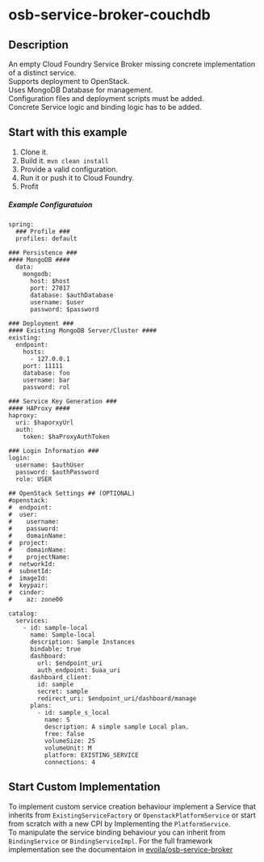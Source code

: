 # osb-service-broker-couchdb
## Description

An empty Cloud Foundry Service Broker missing concrete implementation of a distinct service.   
Supports deployment to OpenStack.  
Uses MongoDB Database for management.   
Configuration files and deployment scripts must be added.  
Concrete Service logic and binding logic has to be added.  


## Start with this example
1. Clone it.
2. Build it. `mvn clean install`
3. Provide a valid configuration. 
4. Run it or push it to Cloud Foundry.
5. Profit
##### Example Configuratuion


    spring:
      ### Profile ###
      profiles: default
    
    ### Persistence ###
    #### MongoDB ####
      data:
        mongodb:
          host: $host
          port: 27017
          database: $authDatabase
          username: $user
          password: $password
    
    ### Deployment ###
    #### Existing MongoDB Server/Cluster ####
    existing:
      endpoint:
        hosts: 
          - 127.0.0.1
        port: 11111
        database: foo
        username: bar
        password: rol
    
    ### Service Key Generation ###
    #### HAProxy ####
    haproxy:
      uri: $haporxyUrl
      auth:
        token: $haProxyAuthToken
    
    ### Login Information ### 
    login:
      username: $authUser
      password: $authPassword
      role: USER
    
    ## OpenStack Settings ## (OPTIONAL)
    #openstack:
    #  endpoint: 
    #  user:
    #    username: 
    #    password: 
    #    domainName: 
    #  project:
    #    domainName: 
    #    projectName: 
    #  networkId:
    #  subnetId: 
    #  imageId: 
    #  keypair: 
    #  cinder:
    #    az: zone00
    
    catalog:
      services:
        - id: sample-local
          name: Sample-local
          description: Sample Instances
          bindable: true
          dashboard: 
            url: $endpoint_uri
            auth_endpoint: $uaa_uri
          dashboard_client:
            id: sample
            secret: sample
            redirect_uri: $endpoint_uri/dashboard/manage
          plans:
            - id: sample_s_local
              name: S
              description: A simple sample Local plan.
              free: false
              volumeSize: 25
              volumeUnit: M
              platform: EXISTING_SERVICE
              connections: 4



## Start Custom Implementation
To implement custom service creation behaviour implement a Service that inherits from `ExistingServiceFactory` or `OpenstackPlatformService` or 
start from scratch with a new CPI by Implementing the `PlatformService`.   
To manipulate the service binding behaviour you can inherit from `BindingService` or `BindingServiceImpl`.
For the full framework implementation see the documentaion in [evoila/osb-service-broker](https://github.com/evoila/osb-service-broker)


  
